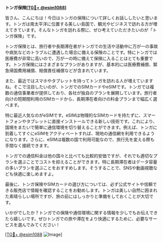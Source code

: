 **トンガ保険[[TG💪+ @esim1088](https://t.me/s/esim1088)]**

皆さん、こんにちは！今日はトンガの保険について詳しくお話ししたいと思います。トンガは南太平洋に位置する美しい島国で、観光やビジネスで訪れる方が増えてきています。そんなトンガを訪れる際に、ぜひ考えていただきたいのが「トンガ保険」です。

トンガ保険とは、旅行者や長期滞在者がトンガでの生活や活動中に万が一の事故や病気などのトラブルに遭遇した場合に備える保険のことです。特にトンガでは医療費が非常に高いので、万が一の時に備えて保険に入ることはとても重要です。トンガ保険にはさまざまなプランがありますが、基本的には医療費補償、緊急帰国費用補償、賠償責任補償などが含まれています。

また、最近ではスマホやタブレットを持ってトンガを訪れる人が増えていますね。そこで注目したいのが、トンガでのSIMカードやeSIMです。トンガでは複数の通信事業者が提供しており、各社が独自のプランを展開しています。旅行者向けの短期間利用のSIMカードから、長期滞在者向けの料金プランまで幅広く選べます。

特に最近人気なのがeSIMです。eSIMは物理的なSIMカードを持たずに、スマートフォンやタブレットに直接インストールできる新しい技術です。これにより、国境をまたいで簡単に通信環境を切り替えることができます。例えば、トンガに到着してすぐにeSIMをアクティベートすれば、現地の通信網を利用できるようになります。さらに、eSIMは複数の国で利用可能なので、旅行先を変える際も手間なく接続できます。

トンガでの通信料金は他の国々と比べても比較的安価ですが、それでも適切なプランを選ぶことでコストを抑えることができます。特に長期滞在者はデータ容量の多いプランを選ぶことをおすすめします。そうすることで、SNSや動画視聴なども快適に楽しめますよ。

最後に、トンガ保険やSIMカードの選び方については、必ず公式サイトや信頼できる販売店で情報を確認することをお勧めします。トンガは美しい自然に囲まれた素晴らしい場所ですが、旅の前にはしっかりと準備をしておくことが大切です。

いかがでしたか？トンガでの保険や通信環境に関する情報を少しでもお伝えできたら嬉しいです。ぜひトンガでの旅や滞在をより快適にするために、必要なサービスを選んでみてください！

[[TG💪+ @esim1088](https://t.me/s/esim1088) ![Image](https://i.postimg.cc/Y0z9fWf4/image.png)]
